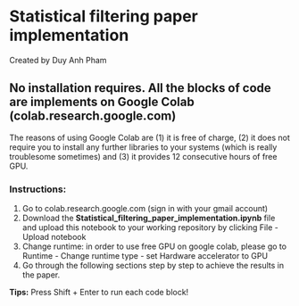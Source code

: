 # Statistical filtering paper implementation
Created by Duy Anh Pham
## No installation requires. All the blocks of code are implements on Google Colab (colab.research.google.com)
The reasons of using Google Colab are (1) it is free of charge, (2) it does not require you to install any further libraries to your systems (which is really troublesome sometimes) and (3) it provides 12 consecutive hours of free GPU.

### Instructions:
1. Go to colab.research.google.com (sign in with your gmail account)
2. Download the **Statistical_filtering_paper_implementation.ipynb** file and upload this notebook to your working repository by clicking File - Upload notebook
3. Change runtime: in order to use free GPU on google colab, please go to Runtime - Change runtime type - set Hardware accelerator to GPU
4. Go through the following sections step by step to achieve the results in the paper.

**Tips:** Press Shift + Enter to run each code block!
